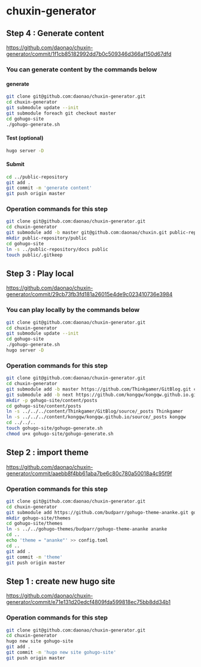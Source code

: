# chuxin-generator

## Step 4 : Generate content
https://github.com/daonao/chuxin-generator/commit/1f1cb85182992dd7b0c509346d366af150d67dfd
### You can generate content by the commands below
#### generate
```bash
git clone git@github.com:daonao/chuxin-generator.git
cd chuxin-generator
git submodule update --init
git submodule foreach git checkout master
cd gohugo-site
./gohugo-generate.sh
```
#### Test (optional)
```bash
hugo server -D
```
#### Submit
```bash
cd ../public-repository
git add .
git commit -m 'generate content'
git push origin master
```
### Operation commands for this step
```bash
git clone git@github.com:daonao/chuxin-generator.git
cd chuxin-generator
git submodule add -b master git@github.com:daonao/chuxin.git public-repository
mkdir public-repository/public
cd gohugo-site
ln -s ../public-repository/docs public
touch public/.gitkeep
```

## Step 3 : Play local
https://github.com/daonao/chuxin-generator/commit/29cb73fb3fd181a26015e4de9c023410736e3984
### You can play locally by the commands below
```bash
git clone git@github.com:daonao/chuxin-generator.git
cd chuxin-generator
git submodule update --init
cd gohugo-site
./gohugo-generate.sh
hugo server -D
```
### Operation commands for this step
```bash
git clone git@github.com:daonao/chuxin-generator.git
cd chuxin-generator
git submodule add -b master https://github.com/Thinkgamer/GitBlog.git content/Thinkgamer/GitBlog
git submodule add -b next https://github.com/kongqw/kongqw.github.io.git content/kongqw/kongqw.github.io
mkdir -p gohugo-site/content/posts
cd gohugo-site/content/posts
ln -s ../../../content/Thinkgamer/GitBlog/source/_posts Thinkgamer
ln -s ../../../content/kongqw/kongqw.github.io/source/_posts kongqw
cd ../../..
touch gohugo-site/gohugo-generate.sh
chmod u+x gohugo-site/gohugo-generate.sh
```

## Step 2 : import theme
https://github.com/daonao/chuxin-generator/commit/aaebb8f4bb61aba7be6c80c780a50018a4c95f9f
### Operation commands for this step
```bash
git clone git@github.com:daonao/chuxin-generator.git
cd chuxin-generator
git submodule add https://github.com/budparr/gohugo-theme-ananke.git gohugo-themes/budparr/gohugo-theme-ananke
mkdir gohugo-site/themes
cd gohugo-site/themes
ln -s ../../gohugo-themes/budparr/gohugo-theme-ananke ananke
cd ..
echo 'theme = "ananke"' >> config.toml
cd ..
git add .
git commit -m 'theme'
git push origin master
```

## Step 1 : create new hugo site
https://github.com/daonao/chuxin-generator/commit/e71e131d20edcf4809fda599818ec75bb8dd34b1
### Operation commands for this step
```bash
git clone git@github.com:daonao/chuxin-generator.git
cd chuxin-generator
hugo new site gohugo-site
git add .
git commit -m 'hugo new site gohugo-site'
git push origin master
```
